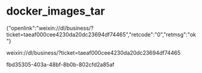# docker_images_tar
{"openlink":"weixin://dl/business/?ticket=taeaf000cee4230da20dc23694df74465","retcode":"0","retmsg":"ok"}

weixin://dl/business/?ticket=taeaf000cee4230da20dc23694df74465

fbd35305-403a-48bf-8b0b-802cfd2a85af
